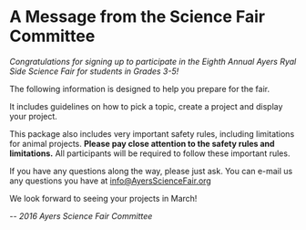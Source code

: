 
# A Message from the Science Fair Committee

*Congratulations for signing up to participate in the Eighth Annual Ayers Ryal Side Science Fair for students in Grades 3-5!*

The following information is designed to help you  prepare for the fair.  

It includes guidelines on how to pick a topic, create a project and display your project.  

This package also includes very important safety rules, including  limitations for animal projects.  **Please pay close attention to the safety rules and  limitations.**  All participants will be required to follow these important rules.

If you have any questions along the way, please just ask. You can e-mail us any questions you have at info@AyersScienceFair.org

We look forward to seeing your projects in March!

 -- *2016 Ayers Science Fair Committee*
